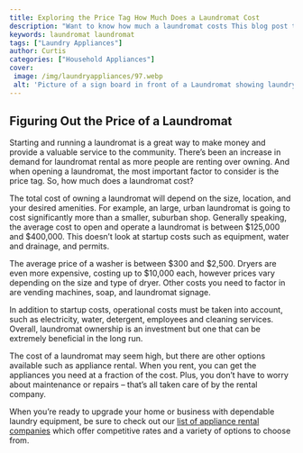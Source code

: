 ```yaml
---
title: Exploring the Price Tag How Much Does a Laundromat Cost
description: "Want to know how much a laundromat costs This blog post takes a look at the different elements that affect the price tag of a laundromat and examines ways to save money"
keywords: laundromat laundromat
tags: ["Laundry Appliances"]
author: Curtis
categories: ["Household Appliances"]
cover: 
 image: /img/laundryappliances/97.webp
 alt: 'Picture of a sign board in front of a Laundromat showing laundry prices How Much Does a Laundromat Cost A Look at the costs of owning a laundromat'
---
```

## Figuring Out the Price of a Laundromat

Starting and running a laundromat is a great way to make money and provide a valuable service to the community. There’s been an increase in demand for laundromat rental as more people are renting over owning. And when opening a laundromat, the most important factor to consider is the price tag. So, how much does a laundromat cost?

The total cost of owning a laundromat will depend on the size, location, and your desired amenities. For example, an large, urban laundromat is going to cost significantly more than a smaller, suburban shop. Generally speaking, the average cost to open and operate a laundromat is between $125,000 and $400,000. This doesn’t look at startup costs such as equipment, water and drainage, and permits. 

The average price of a washer is between $300 and $2,500. Dryers are even more expensive, costing up to $10,000 each, however prices vary depending on the size and type of dryer. Other costs you need to factor in are vending machines, soap, and laundromat signage. 

In addition to startup costs, operational costs must be taken into account, such as electricity, water, detergent, employees and cleaning services. Overall, laundromat ownership is an investment but one that can be extremely beneficial in the long run.

The cost of a laundromat may seem high, but there are other options available such as appliance rental. When you rent, you can get the appliances you need at a fraction of the cost. Plus, you don’t have to worry about maintenance or repairs – that’s all taken care of by the rental company. 

When you’re ready to upgrade your home or business with dependable laundry equipment, be sure to check out our [list of appliance rental companies](./pages/appliance-rental) which offer competitive rates and a variety of options to choose from.
